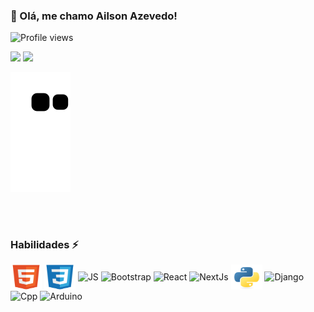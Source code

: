 <!--
**ailsonazevedo/ailsonazevedo** is a ✨ _special_ ✨ repository because its `README.md` (this file) appears on your GitHub profile.

Here are some ideas to get you started:

- 🔭 I’m currently working on ...
- 🌱 I’m currently learning ...
- 👯 I’m looking to collaborate on ...
- 🤔 I’m looking for help with ...
- 💬 Ask me about ...
- 📫 How to reach me: ...
- 😄 Pronouns: ...
- ⚡ Fun fact: ...
-->





### :rocket: Olá, me chamo Ailson Azevedo!
<p align="left"> <img src="https://komarev.com/ghpvc/?username=ailsonzevedo&color=yellow" alt="Profile views" /> </p>

<!--   <a href="https://instagram.com/ailsonazevedo_" target="_blank"><img src="https://img.shields.io/badge/-Instagram-%23E4405F?style=for-the-badge&logo=instagram&logoColor=white" target="_blank"></a> -->
  <a href = "mailto:ailsonazevedocontato@gmail.com"><img src="https://img.shields.io/badge/-Gmail-%23333?style=for-the-badge&logo=gmail&logoColor=white" target="_blank"></a>
  <a href="https://www.linkedin.com/in/ailsonazevedo/" target="_blank"><img src="https://img.shields.io/badge/LinkedIn-0077B5?style=for-the-badge&logo=linkedin&logoColor=white" target="_blank"></a> 

<!-- <div align="center">
  <a href="https://github.com/ailsonazevedo">
  <img height="180em" src="https://github-readme-stats-git-masterrstaa-rickstaa.vercel.app/api?username=ailsonazevedo&show_icons=true&theme=outrun&include_all_commits=true&count_private=true"/>
  <img height="180em" src="https://github-readme-stats-git-masterrstaa-rickstaa.vercel.app/api/top-langs/?username=ailsonazevedo&layout=compact&langs_count=7&theme=outrun"/>
</div> -->
  
![Snake animation](https://github.com/ailsonazevedo/ailsonazevedo/blob/output/github-contribution-grid-snake.svg)
 ##
  
  <div style="display: inline_block"><br>
    
  ### Habilidades ⚡
  <img align="center" alt="HTML" height="40" width="50" src="https://raw.githubusercontent.com/devicons/devicon/master/icons/html5/html5-original.svg">
  <img align="center" alt="CSS" height="40" width="50" src="https://raw.githubusercontent.com/devicons/devicon/master/icons/css3/css3-original.svg">
  <img align="center" alt="JS" height="40" width="50" src="https://cdn.jsdelivr.net/gh/devicons/devicon/icons/javascript/javascript-original.svg">
  <img align="center" alt="Bootstrap" height="40" width="50" src="https://cdn.jsdelivr.net/gh/devicons/devicon/icons/bootstrap/bootstrap-original-wordmark.svg">
  <img align="center" alt="React" height="40" width="50" src="https://cdn.jsdelivr.net/gh/devicons/devicon/icons/react/react-original.svg">
  <img align="center" alt="NextJs" height="40" width="50" src="https://cdn.jsdelivr.net/gh/devicons/devicon/icons/nextjs/nextjs-original-wordmark.svg">
  <img align="center" alt="Python" height="40" width="50" src="https://raw.githubusercontent.com/devicons/devicon/master/icons/python/python-original.svg">
  <img align="center" alt="Django" height="40" width="50" src="https://cdn.jsdelivr.net/gh/devicons/devicon/icons/django/django-plain.svg">
  <img align="center" alt="Cpp" height="40" width="50" src="https://cdn.jsdelivr.net/gh/devicons/devicon/icons/cplusplus/cplusplus-original.svg">
  <img align="center" alt="Arduino" height="40" width="50" src="https://cdn.jsdelivr.net/gh/devicons/devicon/icons/arduino/arduino-original-wordmark.svg">
  
<!--   ### Habilidades extras 😄
  <br>
  <img align="center" alt="figma" height="40" width="50" src="https://cdn.jsdelivr.net/gh/devicons/devicon/icons/figma/figma-original.svg">
  <img align="center" alt="inkscape" height="40" width="50" src="https://cdn.jsdelivr.net/gh/devicons/devicon/icons/inkscape/inkscape-original-wordmark.svg">
  <img align="center" alt="Photoshop" height="40" width="50" src="https://cdn.jsdelivr.net/gh/devicons/devicon/icons/photoshop/photoshop-plain.svg">
  <img align="center" alt="Premiere" height="40" width="50" src="https://cdn.jsdelivr.net/gh/devicons/devicon/icons/premierepro/premierepro-plain.svg">
  <img align="center" alt="After" height="40" width="50" src="https://cdn.jsdelivr.net/gh/devicons/devicon/icons/aftereffects/aftereffects-plain.svg"> -->

  </div>
  
<div>   
 
   
</div>
 <br>

